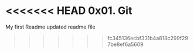 <<<<<<< HEAD
0x01. Git
=======
My first Readme
updated readme file
>>>>>>> fc345136ecbf331b4a818c299f297be8ef6a5609
